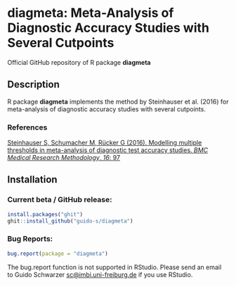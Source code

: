 # diagmeta: Meta-Analysis of Diagnostic Accuracy Studies with Several Cutpoints
Official GitHub repository of R package **diagmeta**


## Description

R package **diagmeta** implements the method by Steinhauser et
al. (2016) for meta-analysis of diagnostic accuracy studies with
several cutpoints.
 
### References

[Steinhauser S, Schumacher M, Rücker G (2016). Modelling multiple thresholds in meta-analysis of diagnostic test accuracy studies. *BMC Medical Research Methodology*, *16*: 97](https://scholar.google.com/scholar?q=Steinhauser+Schumacher+Rücker+2016+BMC)


## Installation

### Current beta / GitHub release:
```r
install.packages("ghit")
ghit::install_github("guido-s/diagmeta")
```


### Bug Reports:

```r
bug.report(package = "diagmeta")
```

The bug.report function is not supported in RStudio. Please send an
email to Guido Schwarzer <sc@imbi.uni-freiburg.de> if you use RStudio.
